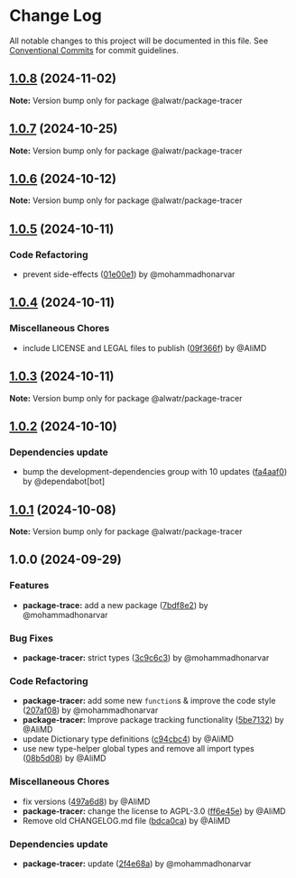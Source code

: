# Change Log

All notable changes to this project will be documented in this file.
See [Conventional Commits](https://conventionalcommits.org) for commit guidelines.

## [1.0.8](https://github.com/Alwatr/nanolib/compare/@alwatr/package-tracer@1.0.7...@alwatr/package-tracer@1.0.8) (2024-11-02)

**Note:** Version bump only for package @alwatr/package-tracer

## [1.0.7](https://github.com/Alwatr/nanolib/compare/@alwatr/package-tracer@1.0.6...@alwatr/package-tracer@1.0.7) (2024-10-25)

**Note:** Version bump only for package @alwatr/package-tracer

## [1.0.6](https://github.com/Alwatr/nanolib/compare/@alwatr/package-tracer@1.0.5...@alwatr/package-tracer@1.0.6) (2024-10-12)

**Note:** Version bump only for package @alwatr/package-tracer

## [1.0.5](https://github.com/Alwatr/nanolib/compare/@alwatr/package-tracer@1.0.4...@alwatr/package-tracer@1.0.5) (2024-10-11)

### Code Refactoring

- prevent side-effects ([01e00e1](https://github.com/Alwatr/nanolib/commit/01e00e191385cc92b28677df0c01a085916ae677)) by @mohammadhonarvar

## [1.0.4](https://github.com/Alwatr/nanolib/compare/@alwatr/package-tracer@1.0.3...@alwatr/package-tracer@1.0.4) (2024-10-11)

### Miscellaneous Chores

- include LICENSE and LEGAL files to publish ([09f366f](https://github.com/Alwatr/nanolib/commit/09f366f680bfa9fb26acb2cd1ccbc68c5a9e9ad8)) by @AliMD

## [1.0.3](https://github.com/Alwatr/nanolib/compare/@alwatr/package-tracer@1.0.2...@alwatr/package-tracer@1.0.3) (2024-10-11)

**Note:** Version bump only for package @alwatr/package-tracer

## [1.0.2](https://github.com/Alwatr/nanolib/compare/@alwatr/package-tracer@1.0.1...@alwatr/package-tracer@1.0.2) (2024-10-10)

### Dependencies update

- bump the development-dependencies group with 10 updates ([fa4aaf0](https://github.com/Alwatr/nanolib/commit/fa4aaf04c907ecae06aa14000ce35216170c15ad)) by @dependabot[bot]

## [1.0.1](https://github.com/Alwatr/nanolib/compare/@alwatr/package-tracer@1.0.0...@alwatr/package-tracer@1.0.1) (2024-10-08)

**Note:** Version bump only for package @alwatr/package-tracer

## 1.0.0 (2024-09-29)

### Features

- **package-trace:** add a new package ([7bdf8e2](https://github.com/Alwatr/nanolib/commit/7bdf8e2e7a142ab70b10a3aeca3d2bf1a39db58a)) by @mohammadhonarvar

### Bug Fixes

- **package-tracer:** strict types ([3c9c6c3](https://github.com/Alwatr/nanolib/commit/3c9c6c32255ee7bb0131069b3ac2f043e173c640)) by @mohammadhonarvar

### Code Refactoring

- **package-tracer:** add some new `function`s & improve the code style ([207af08](https://github.com/Alwatr/nanolib/commit/207af08d5632ed5b435428904cd5cafcf8b12cb2)) by @mohammadhonarvar
- **package-tracer:** Improve package tracking functionality ([5be7132](https://github.com/Alwatr/nanolib/commit/5be7132d2275e028cc88155d32960e05da22726f)) by @AliMD
- update Dictionary type definitions ([c94cbc4](https://github.com/Alwatr/nanolib/commit/c94cbc4523864e2cc47828ccf5508b68945ac2b8)) by @AliMD
- use new type-helper global types and remove all import types ([08b5d08](https://github.com/Alwatr/nanolib/commit/08b5d08c03c7c315382337239de0426462f384b8)) by @AliMD

### Miscellaneous Chores

- fix versions ([497a6d8](https://github.com/Alwatr/nanolib/commit/497a6d81ae5989e566e96d498fc5f1b6c80193ae)) by @AliMD
- **package-tracer:** change the license to AGPL-3.0 ([ff6e45e](https://github.com/Alwatr/nanolib/commit/ff6e45e2fcbfb69446ce002642f4819ff42fa6b9)) by @AliMD
- Remove old CHANGELOG.md file ([bdca0ca](https://github.com/Alwatr/nanolib/commit/bdca0ca847005a9af5668e23dac1937b2bab4a7b)) by @AliMD

### Dependencies update

- **package-tracer:** update ([2f4e68a](https://github.com/Alwatr/nanolib/commit/2f4e68a1bc6418d014c8c93740bf0157327d5c05)) by @mohammadhonarvar
